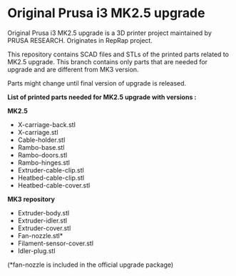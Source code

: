 # Original Prusa i3 MK2.5 upgrade


Original Prusa i3 MK2.5 upgrade is a 3D printer project maintained by PRUSA RESEARCH. Originates in RepRap project.

This repository contains SCAD files and STLs of the printed parts related to MK2.5 upgrade. 
This branch contains only parts that are needed for upgrade and are different from MK3 version.

Parts might change until final version of upgrade is released.


**List of printed parts needed for MK2.5 upgrade with versions :**

**MK2.5**
* X-carriage-back.stl
* X-carriage.stl
* Cable-holder.stl
* Rambo-base.stl
* Rambo-doors.stl
* Rambo-hinges.stl
* Extruder-cable-clip.stl
* Heatbed-cable-clip.stl
* Heatbed-cable-cover.stl

**MK3 repository**
* Extruder-body.stl
* Extruder-idler.stl
* Extruder-cover.stl
* Fan-nozzle.stl*
* Filament-sensor-cover.stl
* Idler-plug.stl
 
(*fan-nozzle is included in the official upgrade package)
